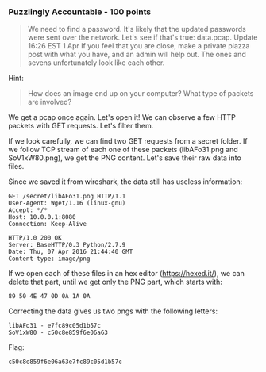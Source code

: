 ### Puzzlingly Accountable - 100 points

> We need to find a password. It's likely that the updated passwords were sent over the network. Let's see if that's true: data.pcap. Update 16:26 EST 1 Apr If you feel that you are close, make a private piazza post with what you have, and an admin will help out. The ones and sevens unfortunately look like each other.

Hint:
> How does an image end up on your computer? What type of packets are involved?

We get a pcap once again. Let's open it!
We can observe a few HTTP packets with GET requests. Let's filter them.

If we look carefully, we can find two GET requests from a secret folder.
If we follow TCP stream of each one of these packets (libAFo31.png and SoV1xW80.png), we get the PNG content. Let's save their raw data into files.

Since we saved it from wireshark, the data still has useless information:
```
GET /secret/libAFo31.png HTTP/1.1
User-Agent: Wget/1.16 (linux-gnu)
Accept: */*
Host: 10.0.0.1:8080
Connection: Keep-Alive

HTTP/1.0 200 OK
Server: BaseHTTP/0.3 Python/2.7.9
Date: Thu, 07 Apr 2016 21:44:40 GMT
Content-type: image/png
```
If we open each of these files in an hex editor (https://hexed.it/), we can delete that part, until we get only the PNG part, which starts with:
```
89 50 4E 47 0D 0A 1A 0A
```
Correcting the data gives us two pngs with the following letters:
```
libAFo31 - e7fc89c05d1b57c
SoV1xW80 - c50c8e859f6e06a63
```

Flag:
```
c50c8e859f6e06a63e7fc89c05d1b57c
```